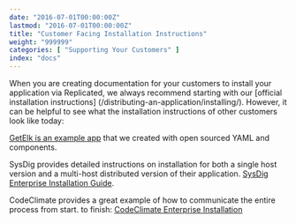 ```yaml
---
date: "2016-07-01T00:00:00Z"
lastmod: "2016-07-01T00:00:00Z"
title: "Customer Facing Installation Instructions"
weight: "999999"
categories: [ "Supporting Your Customers" ]
index: "docs"
---
```


When you are creating documentation for your customers to install your application via 
Replicated, we always recommend starting with our [official installation instructions]
(/distributing-an-application/installing/). However, it can be helpful to 
see what the installation instructions of other customers look like today:

[GetElk is an example app](/docs/examples/getelk/) that we created with open sourced YAML and components.

SysDig provides detailed instructions on installation for both a single host version and a multi-host distributed version of their application. 
[SysDig Enterprise Installation Guide](http://support.sysdigcloud.com/hc/en-us/articles/206519903-On-Premises-Installation-Guide).

CodeClimate provides a great example of how to communicate the entire process from start. 
to finish: [CodeClimate Enterprise Installation](http://docs.enterprise.codeclimate.com/docs/installation)


